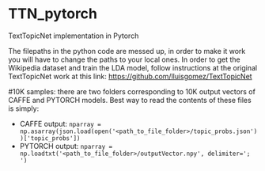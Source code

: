 # TTN_pytorch
TextTopicNet implementation in Pytorch 

The filepaths in the python code are messed up, in order to make it work you will have to change the paths to your local ones.
In order to get the Wikipedia dataset and train the LDA model, follow instructions at the original TextTopicNet work at this link: https://github.com/lluisgomez/TextTopicNet

#10K samples: there are two folders corresponding to 10K output vectors of CAFFE and PYTORCH models. Best way to read the contents of these files is simply:
  - CAFFE output: ```nparray = np.asarray(json.load(open('<path_to_file_folder>/topic_probs.json'))['topic_probs'])```
  - PYTORCH output: ```nparray = np.loadtxt('<path_to_file_folder>/outputVector.npy', delimiter=';  ')```
  

